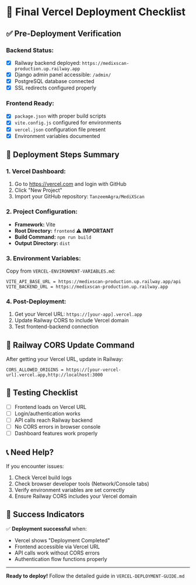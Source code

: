 # 🚀 Final Vercel Deployment Checklist

## ✅ **Pre-Deployment Verification**

### **Backend Status:**
- [x] Railway backend deployed: `https://medixscan-production.up.railway.app`
- [x] Django admin panel accessible: `/admin/`
- [x] PostgreSQL database connected
- [x] SSL redirects configured properly

### **Frontend Ready:**
- [x] `package.json` with proper build scripts
- [x] `vite.config.js` configured for environments
- [x] `vercel.json` configuration file present
- [x] Environment variables documented

## 🎯 **Deployment Steps Summary**

### **1. Vercel Dashboard:**
1. Go to https://vercel.com and login with GitHub
2. Click "New Project"
3. Import your GitHub repository: `TanzeemAgra/MediXScan`

### **2. Project Configuration:**
- **Framework:** Vite
- **Root Directory:** `frontend` ⚠️ **IMPORTANT**
- **Build Command:** `npm run build`
- **Output Directory:** `dist`

### **3. Environment Variables:**
Copy from `VERCEL-ENVIRONMENT-VARIABLES.md`:
```
VITE_API_BASE_URL = https://medixscan-production.up.railway.app/api
VITE_BACKEND_URL = https://medixscan-production.up.railway.app
```

### **4. Post-Deployment:**
1. Get your Vercel URL: `https://[your-app].vercel.app`
2. Update Railway CORS to include Vercel domain
3. Test frontend-backend connection

## 🔧 **Railway CORS Update Command**

After getting your Vercel URL, update in Railway:
```
CORS_ALLOWED_ORIGINS = https://[your-vercel-url].vercel.app,http://localhost:3000
```

## 🧪 **Testing Checklist**

- [ ] Frontend loads on Vercel URL
- [ ] Login/authentication works
- [ ] API calls reach Railway backend
- [ ] No CORS errors in browser console
- [ ] Dashboard features work properly

## 📞 **Need Help?**

If you encounter issues:
1. Check Vercel build logs
2. Check browser developer tools (Network/Console tabs)
3. Verify environment variables are set correctly
4. Ensure Railway CORS includes your Vercel domain

## 🎉 **Success Indicators**

✅ **Deployment successful** when:
- Vercel shows "Deployment Completed"
- Frontend accessible via Vercel URL
- API calls work without CORS errors
- Authentication flow functions properly

---
**Ready to deploy!** Follow the detailed guide in `VERCEL-DEPLOYMENT-GUIDE.md`